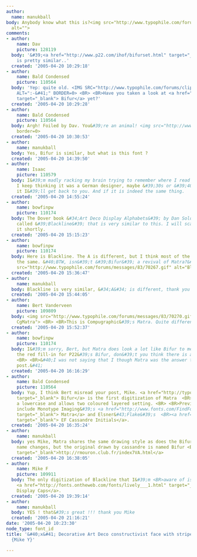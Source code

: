 ```yaml
---
author:
  name: manukball
body: Anybody know what this is?<img src="http://www.typophile.com/forums/messages/83/70246.jpg"
  alt="">
comments:
- author:
    name: Dav
    picture: 128119
  body: '&#39;<a href="http://www.p22.com/ihof/bifurset.html" target="_blank">Bifur</a>&#39;
    is pretty similar..'
  created: '2005-04-20 10:29:18'
- author:
    name: Bald Condensed
    picture: 110564
  body: 'Yep: quite old. <IMG SRC="http://www.typophile.com/forums/clipart/happy.gif"
    ALT=":-&#41;" BORDER=0> <BR> <BR>Have you taken a look at <a href="http://www.p22.com/ihof/bifurset.html"
    target="_blank"> Bifur</a> yet?'
  created: '2005-04-20 10:29:28'
- author:
    name: Bald Condensed
    picture: 110564
  body: Argh! Foiled by Dav. You&#39;re an animal! <img src="http://www.typophile.com/forums/clipart/bigsmile.gif"
    border=0>
  created: '2005-04-20 10:30:53'
- author:
    name: manukball
  body: Yes, Bifur is similar, but what is this font ?
  created: '2005-04-20 14:39:50'
- author:
    name: Isaac
    picture: 110579
  body: I&#39;m madly racking my brain trying to remember where I read about this.
    I keep thinking it was a German designer, maybe &#39;30s or &#39;40s. If I recall
    it I&#39;ll get back to you. And if it is indeed the same thing.
  created: '2005-04-20 14:55:24'
- author:
    name: bowfinpw
    picture: 110174
  body: The Dover book &#34;Art Deco Display Alphabets&#39; by Dan Solo shows a style
    called &#39;Blackline&#39; that is very similar to this. I will scan it and post
    it shortly.
  created: '2005-04-20 15:15:23'
- author:
    name: bowfinpw
    picture: 110174
  body: Here is Blackline. The A is different, but I think most of the rest looks
    the same. &#40;BTW, isn&#39;t &#39;Bifur&#39; a revival of Matra?&#41; <BR><img
    src="http://www.typophile.com/forums/messages/83/70267.gif" alt="Blackline sample">
  created: '2005-04-20 15:36:47'
- author:
    name: manukball
  body: Blackline is very similar, &#34;A&#34; is different, thank you Mike
  created: '2005-04-20 15:44:05'
- author:
    name: Bert Vanderveen
    picture: 109809
  body: <img src="http://www.typophile.com/forums/messages/83/70270.gif" alt="Example
    CgMatra"> <BR> <BR>This is Compugraphic&#39;s Matra. Quite different...
  created: '2005-04-20 15:52:37'
- author:
    name: bowfinpw
    picture: 110174
  body: I&#39;m sorry, Bert, but Matra does look a lot like Bifur to me. If you substitute
    the red fill-in for P22&#39;s Bifur, don&#39;t you think there is a lot of similarity?
    <BR> <BR>&#40;I was not saying that I though Matra was the answer to the original
    post.&#41;
  created: '2005-04-20 16:16:29'
- author:
    name: Bald Condensed
    picture: 110564
  body: Yup, I think Bert misread your post, Mike. <a href="http://typographi.com/000918.php"
    target="_blank"> Bifur</a> is the first digitization of Matra  <BR>which includes
    a lowercase and allows two coloured layered setting. <BR> <BR>Previous digitizations
    include Monotype Imaging&#39;s <a href="http://www.fonts.com/FindFonts/detail.htm?pid=205116"
    target="_blank"> Matra</a> and Elsner&#43;Flake&#39;s  <BR><a href="http://www.fontshop.com/index.cfm?fuseaction=catalog.fontdetail&amp;displayfontid=EF.100637.0.0&amp;charSize=14&amp;sampleText=ABC+HANDGLOVES&amp;sampleSize=144"
    target="_blank"> EF Cassandre Initials</a>.
  created: '2005-04-20 16:35:24'
- author:
    name: manukball
  body: yes Mike, Matra shares the same drawing style as does the Bifur, only the
    name changes, but the original drawn by cassandre is named Bifur <BR> <BR><a href="http://rmouron.club.fr/index7VA.html"
    target="_blank">http://rmouron.club.fr/index7VA.html</a>
  created: '2005-04-20 16:38:05'
- author:
    name: Mike F
    picture: 109911
  body: The only digitization of Blackline that I&#39;m <BR>aware of is WSI&#39;s
    <a href="http://fonts.ontheweb.com/fonts/lively___1.html" target="_blank"> Lively
    Display Caps</a>.
  created: '2005-04-20 19:39:14'
- author:
    name: manukball
  body: YES ! that&#39;s great !!! thank you Mike
  created: '2005-04-20 21:16:21'
date: '2005-04-20 10:23:30'
node_type: font_id
title: '&#40;x&#41; Decorative Art Deco constructivist face with stripes - Blackline
  {Mike Y}'

---
```


